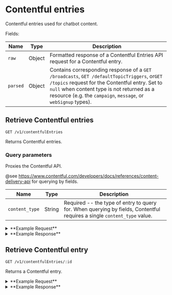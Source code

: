 # Contentful entries

Contentful entries used for chatbot content.

Fields:

Name | Type | Description
-----|------|------------
`raw` | Object | Formatted response of a Contentful Entries API request for a Contentful entry. 
`parsed` | Object | Contains corresponding response of a `GET /broadcasts`, `GET /defaultTopicTriggers`, or`GET /topics` request for the Contentful entry. Set to `null` when content type is not returned as a resource (e.g.  the `campaign`, `message`, or `webSignup` types).


## Retrieve Contentful entries

```
GET /v1/contentfulEntries
```

Returns Contentful entries.

### Query parameters

Proxies the Contentful API.

@see https://www.contentful.com/developers/docs/references/content-delivery-api for querying by fields.

Name | Type | Description
-----|------|------------
`content_type` | String | Required -- the type of entry to query for. When querying by fields, Contentful requires a single `content_type` value. 

<details><summary>**Example Request**</summary><p>

```
curl http://localhost:5000/v1/contentfulEntries?&content_type=campaign&fields.webSignup[exists]=true
  -H "x-gambit-api-key: totallysecret"
  -H "Accept: application/json"
  -H "Content-Type: application/json"
```

</p></details>

<details><summary>**Example Response**</summary><p>

```
{
  "data": [
    {
      "raw": {
        "sys": {
          "space": {
            "sys": {
              "type": "Link",
              "linkType": "Space",
              "id": "owik07lyerdj"
            }
          },
          "type": "Entry",
          "id": "68Oy1FcaR2EiaMieicaoom",
          "contentType": {
            "sys": {
              "type": "Link",
              "linkType": "ContentType",
              "id": "campaign"
            }
          },
          ...
          "locale": "en-US"
        },
        "fields": {
          "campaignId": "2299",
          "webSignup": {
            "sys": {
              "space": {
                "sys": {
                  "type": "Link",
                  "linkType": "Space",
                  "id": "owik07lyerdj"
                }
              },
              "type": "Entry",
              "id": "1IFUHnCS0QmYMiscKC2qMO",
              "contentType": {
                "sys": {
                  "type": "Link",
                  "linkType": "ContentType",
                  "id": "webSignup"
                }
              },
              ...
            },
            "fields": {
              "text": "Thanks for signing up for Two Books Blue Books!",
              "topic": {
                "sys": {
                  "type": "Link",
                  "linkType": "Entry",
                  "id": "2Wzzquygx2wwMWe8kQAMgc"
                }
              }
            }
          },
        }
      },
      "parsed": null
    }
  ],
  "meta": {
    "pagination": {
      "total": 1,
      "skip": 0,
      "limit": 100
    }
  }
}

```
</p></details>


## Retrieve Contentful entry

```
GET /v1/contentfulEntries/:id
```

Returns a Contentful entry.

<details><summary>**Example Request**</summary><p>

```
curl http://localhost:5000/v1/contentfulEntries/5IZR2IQlJSw6UOaiwQgkWm
  -H "x-gambit-api-key: totallysecret"
  -H "Accept: application/json"
  -H "Content-Type: application/json"
```

</p></details>

<details><summary>**Example Response**</summary><p>
  
```
{
  "data": {
    "raw": {
      "sys": {
        "type": "Entry",
        "id": "5IZR2IQlJSw6UOaiwQgkWm",
        ...
      },
      "fields": {
        "name": "PollLocationFinder2018_Sept4_MA",
        "text": "Hi it's Freddie again! It's finally here! Today is Primary Election Day in Massachusetts. Are you (or your friends and family) going to vote today? Yes or No?",
        "saidYes": "That's amazing! Your voice matters and we want to celebrate you for voting today. Take a photo of you and your I voted sticker (or make a sign that says I'm A Voter). Text START to share your photo with us.\n\nNeed to know where your polling place is? Find yours here: https://www.dosomething.org/us/campaigns/i-found-my-v-spot-2018/blocks/5slmqL2Xkcm0C60iyMwoa8?source=sms&utm_source=dosomething&utm_medium=sms&utm_campaign=sms_polllocator0904&user_id={{user.id}}&broadcastid=5IZR2IQlJSw6UOaiwQgkWm",
        "saidYesTopic": {
          "sys": {
            "space": {
              "sys": {
                "type": "Link",
                "linkType": "Space",
                "id": "owik07lyerdj"
              }
            },
            "type": "Entry",
            "id": "1yuEra7KjSwMwyO66UO2wE",
            ...
          },
          "fields": {
            "name": "Poll Location Finder - I Voted Sticker",
            "campaign": {
              "sys": {
                "type": "Link",
                "linkType": "Entry",
                "id": "3ZegOE2FVuW4oKq2GuKi04"
              }
            },
            ...
          }
        },
        "saidNo": "Even if you're not voting today, there's still an important election in November. Your voice matters, and it only takes 2 mins to register. Become a voter: https://vote.dosomething.org/?r=user:{{user.id}},campaignID:8017,campaignRunID:8022,source:sms,source_details:broadcastID_5IZR2IQlJSw6UOaiwQgkWm\n\nNot eligible to vote? You can still make an impact. Run an online voter reg drive to get your friends and family to the polls: https://www.dosomething.org/us/campaigns/online-registration-drive/blocks/4wXK2RiFo4KyKgOWssS0Og?source=sms&utm_source=dosomething&utm_medium=sms&utm_campaign=sms_voterreg0904&user_id={{user.id}}&broadcastid=5IZR2IQlJSw6UOaiwQgkWm",
        "saidNoTopic": {
          "sys": {
            "space": {
              "sys": {
                "type": "Link",
                "linkType": "Space",
                "id": "owik07lyerdj"
              }
            },
            "type": "Entry",
            "id": "61RPZx8atiGyeoeaqsckOE",
            ...
          },
          "fields": {
            "name": "Generic autoReply",
            "autoReply": "Sorry, I didn't understand that. Text Q if you have a question."
          }
        },
        "invalidAskYesNoResponse": "Sorry, I didn't get that - are you going to the polls today? Yes or No"
      }
    },
    "parsed": {
      "id": "5IZR2IQlJSw6UOaiwQgkWm",
      "name": "PollLocationFinder2018_Sept4_MA",
      "type": "askYesNo",
      "createdAt": "2018-08-31T14:57:56.844Z",
      "updatedAt": "2018-08-31T15:00:49.219Z",
      "message": {
        "text": "Hi it's Freddie again! It's finally here! Today is Primary Election Day in Massachusetts. Are you (or your friends and family) going to vote today? Yes or No?",
        "attachments": [],
        "template": "askYesNo",
        "topic": {}
      },
      "templates": {
        "saidYes": {
          "text": "That's amazing! Your voice matters and we want to celebrate you for voting today. Take a photo of you and your I voted sticker (or make a sign that says I'm A Voter). Text START to share your photo with us.\n\nNeed to know where your polling place is? Find yours here: https://www.dosomething.org/us/campaigns/i-found-my-v-spot-2018/blocks/5slmqL2Xkcm0C60iyMwoa8?source=sms&utm_source=dosomething&utm_medium=sms&utm_campaign=sms_polllocator0904&user_id={{user.id}}&broadcastid=5IZR2IQlJSw6UOaiwQgkWm",
          "topic": {
            "id": "1yuEra7KjSwMwyO66UO2wE",
            "name": "Poll Location Finder - I Voted Sticker",
            "type": "photoPostConfig",
            "createdAt": "2018-08-27T22:06:33.787Z",
            "updatedAt": "2018-08-28T00:59:24.089Z",
            "postType": "photo",
            "campaign": {
              "id": 7314,
              "title": "I Found My V-Spot",
              "tagline": "Find your polling place and send us photos of you voting.",
              "status": "active",
              "currentCampaignRun": {
                "id": 8188
              },
              "endDate": null
            },
            "templates": {...},
          },
        },
        "saidNo": {...}
      }
    }
  }
}
```

</p></details>
